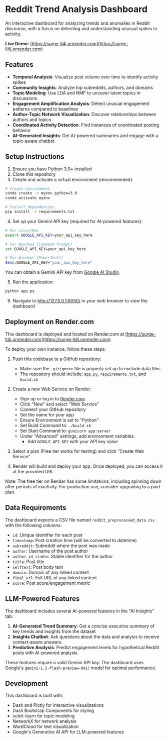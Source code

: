 # Reddit Trend Analysis Dashboard

An interactive dashboard for analyzing trends and anomalies in Reddit discourse, with a focus on detecting and understanding unusual spikes in activity.

**Live Demo:** [https://surge-ll4j.onrender.com](https://surge-ll4j.onrender.com)

## Features

- **Temporal Analysis**: Visualize post volume over time to identify activity spikes
- **Community Insights**: Analyze top subreddits, authors, and domains
- **Topic Modeling**: Use LDA and NMF to uncover latent topics in discussions
- **Engagement Amplification Analysis**: Detect unusual engagement patterns compared to baselines
- **Author-Topic Network Visualization**: Discover relationships between authors and topics
- **Coordinated Activity Detection**: Find instances of coordinated posting behavior
- **AI-Generated Insights**: Get AI-powered summaries and engage with a topic-aware chatbot

## Setup Instructions

1. Ensure you have Python 3.9+ installed
2. Clone this repository
3. Create and activate a virtual environment (recommended):

```bash
# Create environment
conda create -n myenv python=3.9
conda activate myenv

# Install dependencies
pip install -r requirements.txt
```

4. Set up your Gemini API key (required for AI-powered features):

```bash
# For Linux/Mac
export GOOGLE_API_KEY=your_api_key_here

# For Windows (Command Prompt)
set GOOGLE_API_KEY=your_api_key_here

# For Windows (PowerShell)
$env:GOOGLE_API_KEY="your_api_key_here"
```

You can obtain a Gemini API key from [Google AI Studio](https://ai.google.dev/).

5. Run the application:

```bash
python app.py
```

6. Navigate to http://127.0.0.1:8050/ in your web browser to view the dashboard

## Deployment on Render.com

This dashboard is deployed and hosted on Render.com at [https://surge-ll4j.onrender.com](https://surge-ll4j.onrender.com). 

To deploy your own instance, follow these steps:

1. Push this codebase to a GitHub repository:
   - Make sure the `.gitignore` file is properly set up to exclude data files
   - The repository should include: `app.py`, `requirements.txt`, and `build.sh`

2. Create a new Web Service on Render:
   - Sign up or log in to [Render.com](https://render.com)
   - Click "New" and select "Web Service"
   - Connect your GitHub repository
   - Set the name for your app
   - Ensure Environment is set to "Python"
   - Set Build Command to: `./build.sh`
   - Set Start Command to: `gunicorn app:server`
   - Under "Advanced" settings, add environment variables:
     - Add `GOOGLE_API_KEY` with your API key value

3. Select a plan (Free tier works for testing) and click "Create Web Service"

4. Render will build and deploy your app. Once deployed, you can access it at the provided URL.

Note: The free tier on Render has some limitations, including spinning down after periods of inactivity. For production use, consider upgrading to a paid plan.

## Data Requirements

The dashboard expects a CSV file named `reddit_preprocessed_data.csv` with the following columns:
- `id`: Unique identifier for each post
- `timestamp`: Post creation time (will be converted to datetime)
- `subreddit`: Subreddit where the post was made
- `author`: Username of the post author
- `author_id_stable`: Stable identifier for the author
- `title`: Post title
- `selftext`: Post body text
- `domain`: Domain of any linked content
- `final_url`: Full URL of any linked content
- `score`: Post score/engagement metric

## LLM-Powered Features

The dashboard includes several AI-powered features in the "AI Insights" tab:

1. **AI-Generated Trend Summary**: Get a concise executive summary of key trends and insights from the dataset
2. **Insights Chatbot**: Ask questions about the data and analysis to receive context-aware answers
3. **Predictive Analysis**: Predict engagement levels for hypothetical Reddit posts with AI-powered analysis

These features require a valid Gemini API key. The dashboard uses Google's `gemini-1.5-flash-preview-0417` model for optimal performance.

## Development

This dashboard is built with:
- Dash and Plotly for interactive visualizations
- Dash Bootstrap Components for styling
- scikit-learn for topic modeling
- NetworkX for network analysis
- WordCloud for text visualization
- Google's Generative AI API for LLM-powered features
